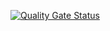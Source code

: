 [![Quality Gate Status](https://sonarcloud.io/api/project_badges/measure?project=leibi-POCS_multitenancy-lib&metric=alert_status)](https://sonarcloud.io/summary/new_code?id=leibi-POCS_multitenancy-lib)

